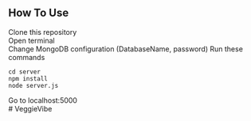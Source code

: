 ## How To Use
Clone this repository  
Open terminal  
Change MongoDB configuration (DatabaseName, password)
Run these commands
```
cd server
npm install
node server.js
```
Go to localhost:5000   
#   V e g g i e V i b e  
 